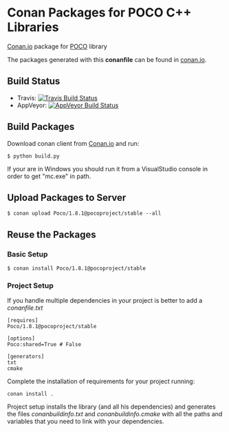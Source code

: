 Conan Packages for POCO C++ Libraries
=====================================

[Conan.io](https://conan.io) package for [POCO](http://pocoproject.org/) library

The packages generated with this **conanfile** can be found in [conan.io](https://conan.io/source/Poco/1.8.1/pocoproject/stable).

## Build Status

- Travis: [![Travis Build Status](https://travis-ci.org/pocoproject/conan-poco.svg?branch=master)](https://travis-ci.org/pocoproject/conan-poco)
- AppVeyor: [![AppVeyor Build Status](https://ci.appveyor.com/api/projects/status/swn6l4rxpsgn8arg?svg=true)](https://ci.appveyor.com/project/obiltschnig/conan-poco)


## Build Packages

Download conan client from [Conan.io](https://conan.io) and run:

    $ python build.py

If your are in Windows you should run it from a VisualStudio console in order to get "mc.exe" in path.

## Upload Packages to Server

    $ conan upload Poco/1.8.1@pocoproject/stable --all

## Reuse the Packages

### Basic Setup

    $ conan install Poco/1.8.1@pocoproject/stable

### Project Setup

If you handle multiple dependencies in your project is better to add a *conanfile.txt*

    [requires]
    Poco/1.8.1@pocoproject/stable

    [options]
    Poco:shared=True # False

    [generators]
    txt
    cmake

Complete the installation of requirements for your project running:

    conan install .

Project setup installs the library (and all his dependencies) and generates the files *conanbuildinfo.txt* and *conanbuildinfo.cmake* with all the paths and variables that you need to link with your dependencies.


